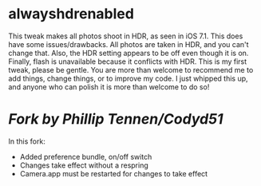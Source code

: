 alwayshdrenabled
================

This tweak makes all photos shoot in HDR, as seen in iOS 7.1.
This does have some issues/drawbacks. All photos are taken in HDR, and you can't change that. Also, the HDR setting appears to be off even though it is on. Finally, flash is unavailable because it conflicts with HDR.
This is my first tweak, please be gentle.
You are more than welcome to recommend me to add things, change things, or to improve my code. I just whipped this up, and anyone who can polish it is more than welcome to do so!

*Fork by Phillip Tennen/Codyd51*
================================

In this fork:

 - Added preference bundle, on/off switch
 - Changes take effect without a respring
 - Camera.app must be restarted for changes to take effect